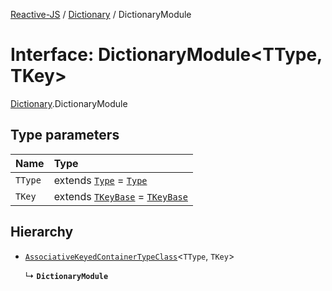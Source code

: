 [Reactive-JS](../README.md) / [Dictionary](../modules/Dictionary.md) / DictionaryModule

# Interface: DictionaryModule<TType, TKey\>

[Dictionary](../modules/Dictionary.md).DictionaryModule

## Type parameters

| Name | Type |
| :------ | :------ |
| `TType` | extends [`Type`](../modules/Dictionary.md#type) = [`Type`](../modules/Dictionary.md#type) |
| `TKey` | extends [`TKeyBase`](../modules/Dictionary.md#tkeybase) = [`TKeyBase`](../modules/Dictionary.md#tkeybase) |

## Hierarchy

- [`AssociativeKeyedContainerTypeClass`](types.AssociativeKeyedContainerTypeClass.md)<`TType`, `TKey`\>

  ↳ **`DictionaryModule`**
